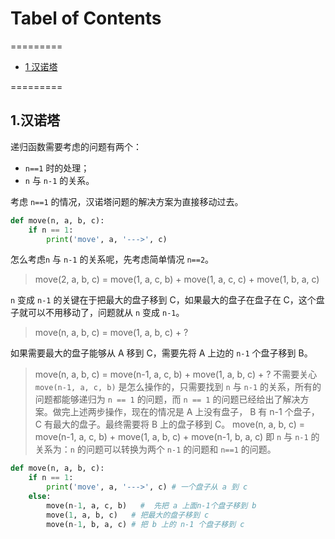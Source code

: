 # Tabel of Contents

=========
* [1 汉诺塔](#1.汉诺塔)

=========

## 1.汉诺塔
递归函数需要考虑的问题有两个：

* `n==1` 时的处理；
* `n` 与 `n-1` 的关系。

考虑 `n==1` 的情况，汉诺塔问题的解决方案为直接移动过去。
``` python
def move(n, a, b, c):
    if n == 1:
        print('move', a, '--->', c)
```

怎么考虑`n` 与 `n-1` 的关系呢，先考虑简单情况 `n==2`。
> move(2, a, b, c) = move(1, a, c, b) + move(1, a, c, c) + move(1, b, a, c)

`n` 变成 `n-1` 的关键在于把最大的盘子移到 C，如果最大的盘子在盘子在 C，这个盘子就可以不用移动了，问题就从 `n` 变成 `n-1`。
> move(n, a, b, c) = move(1, a, b, c) + ?

如果需要最大的盘子能够从 A 移到 C，需要先将 A 上边的 `n-1` 个盘子移到 B。
> move(n, a, b, c) = move(n-1, a, c, b) + move(1, a, b, c) + ?
不需要关心 `move(n-1, a, c, b)` 是怎么操作的，只需要找到 `n` 与 `n-1` 的关系，所有的问题都能够递归为 `n == 1` 的问题，而 `n == 1` 的问题已经给出了解决方案。做完上述两步操作，现在的情况是 A 上没有盘子， B 有 n-1 个盘子，C 有最大的盘子。最终需要将 B 上的盘子移到 C。
> move(n, a, b, c) = move(n-1, a, c, b) + move(1, a, b, c) + move(n-1, b, a, c)
即 `n` 与 `n-1` 的关系为：`n` 的问题可以转换为两个 `n-1` 的问题和 `n==1` 的问题。
``` python
def move(n, a, b, c):
    if n == 1:
        print('move', a, '--->', c) # 一个盘子从 a 到 c
    else:
        move(n-1, a, c, b)   #  先把 a 上面n-1个盘子移到 b
        move(1, a, b, c)   # 把最大的盘子移到 c
        move(n-1, b, a, c) # 把 b 上的 n-1 个盘子移到 c
```
